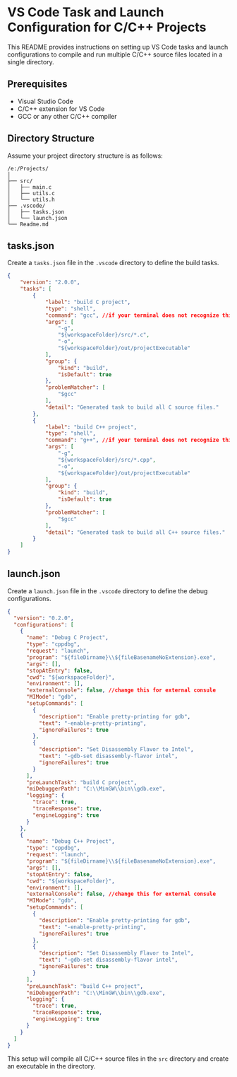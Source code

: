 # VS Code Task and Launch Configuration for C/C++ Projects

This README provides instructions on setting up VS Code tasks and launch configurations to compile and run multiple C/C++ source files located in a single directory.

## Prerequisites

- Visual Studio Code
- C/C++ extension for VS Code
- GCC or any other C/C++ compiler

## Directory Structure

Assume your project directory structure is as follows:

```
/e:/Projects/
│
├── src/
│   ├── main.c
│   ├── utils.c
│   └── utils.h
├── .vscode/
│   ├── tasks.json
│   └── launch.json
└── Readme.md
```

## tasks.json

Create a `tasks.json` file in the `.vscode` directory to define the build tasks.

```json
{
    "version": "2.0.0",
    "tasks": [
        {
            "label": "build C project",
            "type": "shell",
            "command": "gcc", //if your terminal does not recognize this change it to your compiler absolute path
            "args": [
                "-g",
                "${workspaceFolder}/src/*.c",
                "-o",
                "${workspaceFolder}/out/projectExecutable"
            ],
            "group": {
                "kind": "build",
                "isDefault": true
            },
            "problemMatcher": [
                "$gcc"
            ],
            "detail": "Generated task to build all C source files."
        },
        {
            "label": "build C++ project",
            "type": "shell",
            "command": "g++", //if your terminal does not recognize this change it to your compiler absolute path
            "args": [
                "-g",
                "${workspaceFolder}/src/*.cpp",
                "-o",
                "${workspaceFolder}/out/projectExecutable"
            ],
            "group": {
                "kind": "build",
                "isDefault": true
            },
            "problemMatcher": [
                "$gcc"
            ],
            "detail": "Generated task to build all C++ source files."
        }
    ]
}
```

## launch.json

Create a `launch.json` file in the `.vscode` directory to define the debug configurations.

```json
{
  "version": "0.2.0",
  "configurations": [
    {
      "name": "Debug C Project",
      "type": "cppdbg",
      "request": "launch",
      "program": "${fileDirname}\\${fileBasenameNoExtension}.exe",
      "args": [],
      "stopAtEntry": false,
      "cwd": "${workspaceFolder}",
      "environment": [],
      "externalConsole": false, //change this for external consule
      "MIMode": "gdb",
      "setupCommands": [
        {
          "description": "Enable pretty-printing for gdb",
          "text": "-enable-pretty-printing",
          "ignoreFailures": true
        },
        {
          "description": "Set Disassembly Flavor to Intel",
          "text": "-gdb-set disassembly-flavor intel",
          "ignoreFailures": true
        }
      ],
      "preLaunchTask": "build C project",
      "miDebuggerPath": "C:\\MinGW\\bin\\gdb.exe",
      "logging": {
        "trace": true,
        "traceResponse": true,
        "engineLogging": true
      }
    },
    {
      "name": "Debug C++ Project",
      "type": "cppdbg",
      "request": "launch",
      "program": "${fileDirname}\\${fileBasenameNoExtension}.exe",
      "args": [],
      "stopAtEntry": false,
      "cwd": "${workspaceFolder}",
      "environment": [],
      "externalConsole": false, //change this for external consule
      "MIMode": "gdb",
      "setupCommands": [
        {
          "description": "Enable pretty-printing for gdb",
          "text": "-enable-pretty-printing",
          "ignoreFailures": true
        },
        {
          "description": "Set Disassembly Flavor to Intel",
          "text": "-gdb-set disassembly-flavor intel",
          "ignoreFailures": true
        }
      ],
      "preLaunchTask": "build C++ project",
      "miDebuggerPath": "C:\\MinGW\\bin\\gdb.exe",
      "logging": {
        "trace": true,
        "traceResponse": true,
        "engineLogging": true
      }
    }
  ]
}
```

This setup will compile all C/C++ source files in the `src` directory and create an executable in the directory.

